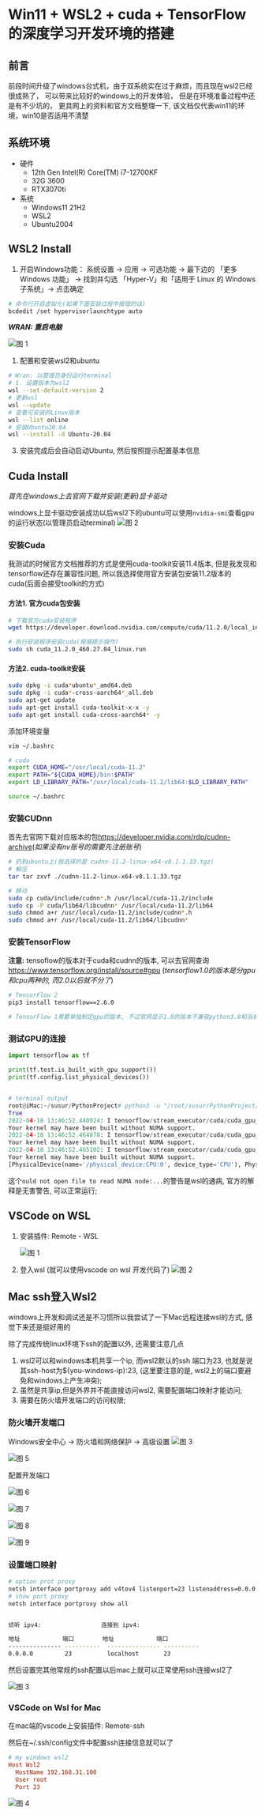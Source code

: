 Win11 + WSL2 + cuda + TensorFlow的深度学习开发环境的搭建
===

## 前言

前段时间升级了windows台式机，由于双系统实在过于麻烦，而且现在wsl2已经很成熟了， 可以带来比较好的windows上的开发体验， 但是在环境准备过程中还是有不少坑的， 更具网上的资料和官方文档整理一下, 该文档仅代表win11的环境，win10是否适用不清楚

## 系统环境

- 硬件
  - 12th Gen Intel(R) Core(TM) i7-12700KF
  - 32G 3600
  - RTX3070ti
- 系统
  - Windows11 21H2
  - WSL2
  - Ubuntu2004

## WSL2 Install

1. 开启Windows功能： 系统设置 -> 应用 -> 可选功能 -> 最下边的 「更多 Windows 功能」 -> 找到并勾选 「Hyper-V」和「适用于 Linux 的 Windows 子系统」-> 点击确定
   
 ``` sh
 # 命令行开启虚拟化(如果下面安装过程中报错的话)
 bcdedit /set hypervisorlaunchtype auto
 ```  

***WRAN: 重启电脑***

![图 1](images/fb61fec2769e8dfbd477f0033282bdad83d16436866f0ff128cde8db96fac49c.png)

1. 配置和安装wsl2和ubuntu

``` sh
# Wran: 以管理员身份运行terminal
# 1. 设置版本为wsl2
wsl --set-default-version 2
# 更新wsl
wsl --update
# 查看可安装的Linux版本
wsl --list online
# 安装Ubuntu20.04
wsl --install -d Ubuntu-20.04
```
3. 安装完成后会自动启动Ubuntu, 然后按照提示配置基本信息
   
## Cuda Install

  *首先在windows上去官网下载并安装(更新)显卡驱动*
  
  windows上显卡驱动安装成功以后wsl2下的ubuntu可以使用`nvidia-smi`查看gpu的运行状态(以管理员启动terminal)
![图 2](images/84ce32d94db59993e6ef1e89eb93025aeeefe541d2dcdbb070659df31b1a6cfe.png)  

### 安装Cuda


我测试的时候官方文档推荐的方式是使用cuda-toolkit安装11.4版本, 但是我发现和tensorflow还存在兼容性问题, 所以我选择使用官方安装包安装11.2版本的cuda(后面会接受toolkit的方式)
#### 方法1. 官方cuda包安装
``` sh
# 下载官方cuda安装程序
wget https://developer.download.nvidia.com/compute/cuda/11.2.0/local_installers/cuda_11.2.0_460.27.04_linux.run

# 执行安装程序安装cuda(根据提示操作)
sudo sh cuda_11.2.0_460.27.04_linux.run
```

#### 方法2. cuda-toolkit安装
``` sh
sudo dpkg -i cuda*ubuntu*_amd64.deb
sudo dpkg -i cuda*-cross-aarch64*_all.deb
sudo apt-get update
sudo apt-get install cuda-toolkit-x-x -y
sudo apt-get install cuda-cross-aarch64* -y
```

添加环境变量

``` sh
vim ~/.bashrc

# cuda
export CUDA_HOME="/usr/local/cuda-11.2"
export PATH="${CUDA_HOME}/bin:$PATH"
export LD_LIBRARY_PATH="/usr/local/cuda-11.2/lib64:$LD_LIBRARY_PATH"

source ~/.bashrc
```

### 安装CUDnn
首先去官网下载对应版本的包<https://developer.nvidia.com/rdp/cudnn-archive>(*如果没有nv账号的需要先注册账号*)

``` sh
# 扔到ubuntu上(我选择的是 cudnn-11.2-linux-x64-v8.1.1.33.tgz)
# 解压
tar tar zxvf ./cudnn-11.2-linux-x64-v8.1.1.33.tgz 

# 移动
sudo cp cuda/include/cudnn*.h /usr/local/cuda-11.2/include
sudo cp -P cuda/lib64/libcudnn* /usr/local/cuda-11.2/lib64
sudo chmod a+r /usr/local/cuda-11.2/include/cudnn*.h 
sudo chmod a+r /usr/local/cuda-11.2/lib64/libcudnn*
```

### 安装TensorFlow

**注意:** tensoflow的版本对于cuda和cudnn的版本, 可以去官网查询<https://www.tensorflow.org/install/source#gpu>
(*tensorflow1.0的版本是分gpu和cpu两种的, 而2.0以后就不分了*)
``` sh
# TensorFlow 2
pip3 install tensorflow==2.6.0

# TensorFlow 1需要单独制定gpu的版本, 不过官网显示1.0的版本不兼容python3.8和当前版本的cuda所以我没有做测试
```

### 测试GPU的连接

``` python
import tensorflow as tf

print(tf.test.is_built_with_gpu_support())
print(tf.config.list_physical_devices())


# terminal output
root@iMac:~/susur/PythonProject# python3 -u "/root/susur/PythonProject/tf_test.py"
True
2022-04-18 13:46:52.440924: I tensorflow/stream_executor/cuda/cuda_gpu_executor.cc:923] could not open file to read NUMA node: /sys/bus/pci/devices/0000:01:00.0/numa_node
Your kernel may have been built without NUMA support.
2022-04-18 13:46:52.464878: I tensorflow/stream_executor/cuda/cuda_gpu_executor.cc:923] could not open file to read NUMA node: /sys/bus/pci/devices/0000:01:00.0/numa_node
Your kernel may have been built without NUMA support.
2022-04-18 13:46:52.465102: I tensorflow/stream_executor/cuda/cuda_gpu_executor.cc:923] could not open file to read NUMA node: /sys/bus/pci/devices/0000:01:00.0/numa_node
Your kernel may have been built without NUMA support.
[PhysicalDevice(name='/physical_device:CPU:0', device_type='CPU'), PhysicalDevice(name='/physical_device:GPU:0', device_type='GPU')]
```

这个`ould not open file to read NUMA node:...`的警告是wsl的通病, 官方的解释是无害警告, 可以正常运行;

## VSCode on WSL

1. 安装插件: Remote - WSL
   
   ![图 1](images/171f5324becae1446beadbae980a8b225667281a0c1afe3608749410ac6177b4.png)  

2. 登入wsl (就可以使用vscode on wsl 开发代码了)
   ![图 2](images/c799f5f6847f53aea06314153f72cb7e9c1dcddd109d45057d760e4b870c167f.png)  



## Mac ssh登入Wsl2

windows上开发和调试还是不习惯所以我尝试了一下Mac远程连接wsl的方式, 感觉下来还是挺好用的

除了完成传统linux环境下ssh的配置以外, 还需要注意几点

1. wsl2可以和windows本机共享一个ip, 而wsl2默认的ssh 端口为23, 也就是说其ssh-host为${you-windows-ip}:23, (这里要注意的是, wsl2上的端口要避免和windows上产生冲突);
2. 虽然是共享ip,但是外界并不能直接访问wsl2, 需要配置端口映射才能访问;
3. 需要在防火墙开发端口的访问权限;

### 防火墙开发端口

Windows安全中心 -> 防火墙和网络保护 -> 高级设置
![图 3](images/3de838c718527184e91adbef6e92cae4a89dc6ce9b267b1fdeeaccd5eae399a0.png)  

![图 5](images/29b97742eeccf2079e2149a3bff047b4aebeb42d5e989b218b7febc9fb9b7a76.png)  

配置开发端口

![图 6](images/5e140325629315f15d6ec8c06236a8b2cb95a1e9dafa1f7810ad93347763522c.png)  

![图 7](images/f0eb5864ab743edc14338903dbbf1a16907193278833ada69af246cf128d233b.png)  

![图 8](images/16989dc6578c47be12a76424f62d46303de74af9ea8f48ea3234bf57e7f41cfb.png)  

![图 9](images/8b04406315b545a59e86216238220ce196b22e7dbe34678803c7de0b5878e8c8.png)  

### 设置端口映射

``` sh
# option prot proxy
netsh interface portproxy add v4tov4 listenport=23 listenaddress=0.0.0.0 connectport=23 connectaddress=localhost
# show port proxy
netsh interface portproxy show all


侦听 ipv4:                 连接到 ipv4:

地址            端口        地址            端口
--------------- ----------  --------------- ----------
0.0.0.0         23          localhost       23
```

然后设置完其他常规的ssh配置以后mac上就可以正常使用ssh连接wsl2了

![图 3](images/19975b6b9c168f2944f081d530122f352444dd192b78cf4aeee78951abfa604c.png)  


### VSCode on Wsl for Mac

在mac端的vscode上安装插件: Remote-ssh

然后在~/.ssh/config文件中配置ssh连接信息就可以了

``` conf
# my windows wsl2
Host Wsl2
  HostName 192.168.31.100
  User root
  Port 23
```

![图 4](images/5ef29f0309a4b5fe7b3b5658d44a2bda20ae877e1680abefcf1a21bd76e51981.png)  

